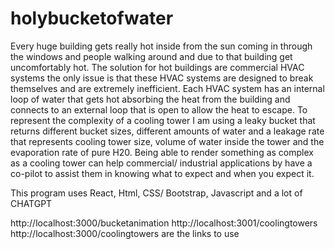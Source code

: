 # holybucketofwater
Every huge building gets really hot inside from the sun coming in through the windows and people walking around and due to that building get uncomfortably hot. The solution for hot buildings are commercial HVAC systems the only issue is that these HVAC systems are designed to break themselves and are extremely inefficient. Each HVAC system has an internal loop of water that gets hot absorbing the heat from the building and connects to an external loop that is open to allow the heat to escape. To represent the complexity of a cooling tower I am using a leaky bucket that returns different bucket sizes, different amounts of water and a leakage rate that represents cooling tower size, volume of water inside the tower and the evaporation rate of pure H20. Being able to render something as complex as a cooling tower can help commercial/ industrial applications by have a co-pilot to assist them in knowing what to expect and when you expect it.

This program uses React, Html, CSS/ Bootstrap, Javascript and a lot of CHATGPT

http://localhost:3000/bucketanimation
http://localhost:3001/coolingtowers
http://localhost:3000/coolingtowers 
are the links to use
